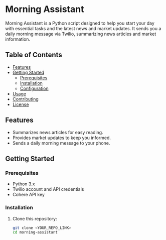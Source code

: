 # Morning Assistant

Morning Assistant is a Python script designed to help you start your day with essential tasks and the latest news and market updates. It sends you a daily morning message via Twilio, summarizing news articles and market information.


## Table of Contents
- [Features](#features)
- [Getting Started](#getting-started)
  - [Prerequisites](#prerequisites)
  - [Installation](#installation)
  - [Configuration](#configuration)
- [Usage](#usage)
- [Contributing](#contributing)
- [License](#license)

## Features
- Summarizes news articles for easy reading.
- Provides market updates to keep you informed.
- Sends a daily morning message to your phone.

## Getting Started

### Prerequisites
- Python 3.x
- Twilio account and API credentials
- Cohere API key

### Installation
1. Clone this repository:
   ```bash
   git clone <YOUR_REPO_LINK>
   cd morning-assistant

